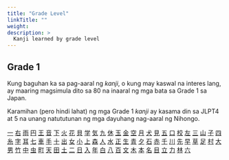 ```yaml
---
title: "Grade Level"
linkTitle: ""
weight:
description: >
  Kanji learned by grade level
---
```

## Grade 1

Kung baguhan ka sa pag-aaral ng *kanji*, o kung may kaswal na interes lang, ay maaring magsimula dito sa 80 na inaaral ng mga bata sa Grade 1 sa Japan.

Karamihan (pero hindi lahat) ng mga Grade 1 *kanji* ay kasama din sa JLPT4 at 5 na unang natututunan ng mga dayuhang nag-aaral ng Nihongo.

<p class="h2">
<a href="../character/一/">一</a>
<a href="../character/右/">右</a>
<a href="../character/雨/">雨</a>
<a href="../character/円/">円</a>
<a href="../character/王/">王</a>
<a href="../character/音/">音</a>
<a href="../character/下/">下</a>
<a href="../character/火/">火</a>
<a href="../character/花/">花</a>
<a href="../character/貝/">貝</a>
<a href="../character/学/">学</a>
<a href="../character/気/">気</a>
<a href="../character/九/">九</a>
<a href="../character/休/">休</a>
<a href="../character/玉/">玉</a>
<a href="../character/金/">金</a>
<a href="../character/空/">空</a>
<a href="../character/月/">月</a>
<a href="../character/犬/">犬</a>
<a href="../character/見/">見</a>
<a href="../character/五/">五</a>
<a href="../character/口/">口</a>
<a href="../character/校/">校</a>
<a href="../character/左/">左</a>
<a href="../character/三/">三</a>
<a href="../character/山/">山</a>
<a href="../character/子/">子</a>
<a href="../character/四/">四</a>
<a href="../character/糸/">糸</a>
<a href="../character/字/">字</a>
<a href="../character/耳/">耳</a>
<a href="../character/七/">七</a>
<a href="../character/車/">車</a>
<a href="../character/手/">手</a>
<a href="../character/十/">十</a>
<a href="../character/出/">出</a>
<a href="../character/女/">女</a>
<a href="../character/小/">小</a>
<a href="../character/上/">上</a>
<a href="../character/森/">森</a>
<a href="../character/人/">人</a>
<a href="../character/水/">水</a>
<a href="../character/正/">正</a>
<a href="../character/生/">生</a>
<a href="../character/青/">青</a>
<a href="../character/夕/">夕</a>
<a href="../character/石/">石</a>
<a href="../character/赤/">赤</a>
<a href="../character/千/">千</a>
<a href="../character/川/">川</a>
<a href="../character/先/">先</a>
<a href="../character/早/">早</a>
<a href="../character/草/">草</a>
<a href="../character/足/">足</a>
<a href="../character/村/">村</a>
<a href="../character/大/">大</a>
<a href="../character/男/">男</a>
<a href="../character/竹/">竹</a>
<a href="../character/中/">中</a>
<a href="../character/虫/">虫</a>
<a href="../character/町/">町</a>
<a href="../character/天/">天</a>
<a href="../character/田/">田</a>
<a href="../character/土/">土</a>
<a href="../character/二/">二</a>
<a href="../character/日/">日</a>
<a href="../character/入/">入</a>
<a href="../character/年/">年</a>
<a href="../character/白/">白</a>
<a href="../character/八/">八</a>
<a href="../character/百/">百</a>
<a href="../character/文/">文</a>
<a href="../character/木/">木</a>
<a href="../character/本/">本</a>
<a href="../character/名/">名</a>
<a href="../character/目/">目</a>
<a href="../character/立/">立</a>
<a href="../character/力/">力</a>
<a href="../character/林/">林</a>
<a href="../character/六/">六</a>
</p>